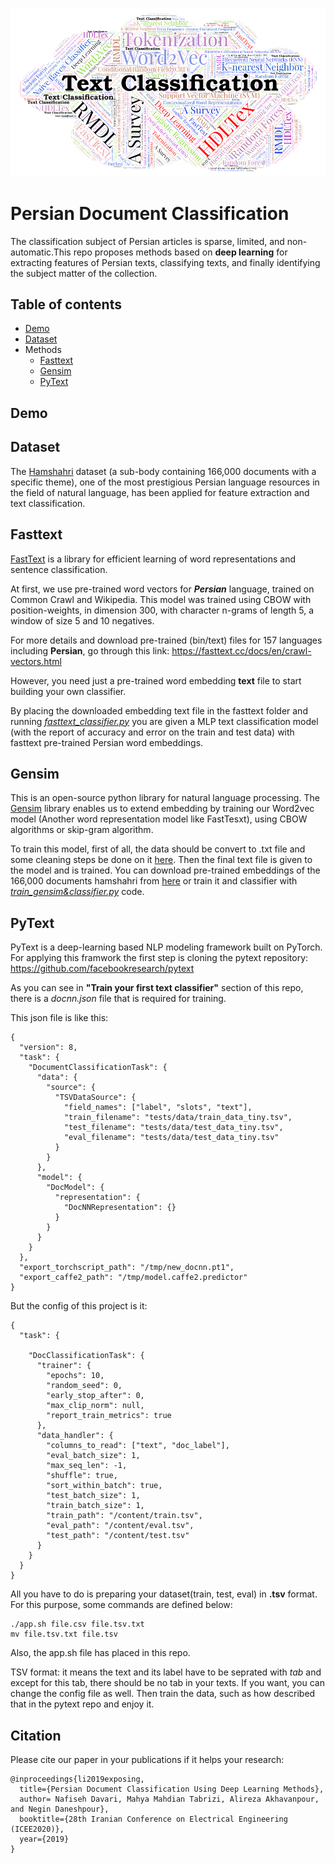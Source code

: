 ![](https://github.com/Davari393/Persian-Document-Classification/blob/master/0_X7PVc7QwrpFnyo4p.png
)
# Persian Document Classification
The classification subject of Persian articles is sparse, limited, and non-automatic.This repo proposes methods based on **deep learning** for extracting features of Persian texts, classifying texts, and finally identifying the subject matter of the collection.

## Table of contents
* [Demo](#Demo)
* [Dataset](#Dataset)
* Methods
  * [Fasttext](#Fasttext)
  * [Gensim](#Gensim)
  * [PyText](#PyText)


## Demo

## Dataset
The [Hamshahri](http://dataheart.ir/article/3487/%D9%85%D8%AC%D9%85%D9%88%D8%B9%D9%87-%D8%AF%D8%A7%D8%AF%D9%87--%DA%A9%D8%A7%D9%85%D9%84-%D9%87%D9%85%D8%B4%D9%87%D8%B1%DB%8C-%D9%86%D8%B3%D8%AE%D9%87-1-%D8%B4%D8%A7%D9%85%D9%84-166-%D9%87%D8%B2%D8%A7%D8%B1-%D8%B3%D9%86%D8%AF-%D8%AF%D8%B1-%D9%81%D8%B1%D9%85%D8%AA-%D8%A7%DA%A9%D8%B3%D9%84-%D9%88-csv) dataset (a sub-body containing 166,000 documents with a specific theme), one of the most prestigious Persian language resources in the field of natural language, has been applied for feature extraction and text classification. 


## Fasttext

[FastText](https://github.com/facebookresearch/fastText/) is a library for efficient learning of word representations and sentence classification.

At first, we use pre-trained word vectors for ***Persian*** language, trained on Common Crawl and Wikipedia. This model was trained using CBOW with position-weights, in dimension 300, with character n-grams of length 5, a window of size 5 and 10 negatives.

For more details and download pre-trained (bin/text) files for 157 languages including **Persian**, go through this link: https://fasttext.cc/docs/en/crawl-vectors.html

However, you need just a pre-trained word embedding **text** file to start building your own classifier.

By placing the downloaded embedding text file in the fasttext folder and running [_fasttext_classifier.py_](https://github.com/Davari393/Persian-Document-Classification/tree/master/fasttext) you are given a MLP text classification model (with the report of accuracy and error on the train and test data) with fasttext pre-trained Persian word embeddings.



## Gensim

This is an open-source python library for natural language processing. The [Gensim](https://github.com/RaRe-Technologies/gensim) library enables us to extend embedding by training our Word2vec model (Another word representation model like FastTesxt), using CBOW algorithms or skip-gram algorithm.



To train this model, first of all, the data should be convert to .txt file and some cleaning steps be done on it [here](https://github.com/Davari393/Persian-Document-Classification/tree/master/clean_data). Then the final text file is given to the model and is trained. You can download pre-trained embeddings of the 166,000 documents hamshahri from [here](https://drive.google.com/open?id=1vmdgHgNje5r18VpZ2xf2cbdu5l_bfOXd) or train it and classifier with [_train_gensim&classifier.py_](https://github.com/Davari393/Persian-Document-Classification/tree/master/gensim) code.

## PyText
PyText is a deep-learning based NLP modeling framework built on PyTorch.
For applying this framwork the first step is cloning the pytext repository: https://github.com/facebookresearch/pytext

As you can see in __"Train your first text classifier"__ section of this repo, there is a _docnn.json_ file that is required for training.

This json file is like this:
```
{
  "version": 8,
  "task": {
    "DocumentClassificationTask": {
      "data": {
        "source": {
          "TSVDataSource": {
            "field_names": ["label", "slots", "text"],
            "train_filename": "tests/data/train_data_tiny.tsv",
            "test_filename": "tests/data/test_data_tiny.tsv",
            "eval_filename": "tests/data/test_data_tiny.tsv"
          }
        }
      },
      "model": {
        "DocModel": {
          "representation": {
            "DocNNRepresentation": {}
          }
        }
      }
    }
  },
  "export_torchscript_path": "/tmp/new_docnn.pt1",
  "export_caffe2_path": "/tmp/model.caffe2.predictor"
}
```
But the config of this project is it:
```
{
  "task": {
    
    "DocClassificationTask": {
      "trainer": {
        "epochs": 10,
        "random_seed": 0,
        "early_stop_after": 0,
        "max_clip_norm": null,
        "report_train_metrics": true
      },
      "data_handler": {
        "columns_to_read": ["text", "doc_label"],
        "eval_batch_size": 1,
        "max_seq_len": -1,
        "shuffle": true,
        "sort_within_batch": true,
        "test_batch_size": 1,
        "train_batch_size": 1,
        "train_path": "/content/train.tsv",
        "eval_path": "/content/eval.tsv",
        "test_path": "/content/test.tsv"
      }
    }
  }
}
```
All you have to do is preparing your dataset(train, test, eval) in __.tsv__ format.
For this purpose, some commands are defined below:
```
./app.sh file.csv file.tsv.txt
mv file.tsv.txt file.tsv
```

Also, the app.sh file has placed in this repo.

TSV format: it means the text and its label have to be seprated with _tab_ and except for this tab, there should be no tab in your texts.
If you want, you can change the config file as well. Then train the data, such as how described that in the pytext repo and enjoy it.

## Citation
Please cite our paper in your publications if it helps your research:
```
@inproceedings{li2019exposing,
  title={Persian Document Classification Using Deep Learning Methods},
  author= Nafiseh Davari, Mahya Mahdian Tabrizi, Alireza Akhavanpour, and Negin Daneshpour},
  booktitle={28th Iranian Conference on Electrical Engineering (ICEE2020)},
  year={2019}
}
```
